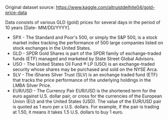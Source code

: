 Original dataset source: 
https://www.kaggle.com/altruistdelhite04/gold-price-data



Data consists of various GLD (gold) prices for several days in the period of 10 years [Date- MM/DD/YYYY].
* SPX - The Standard and Poor's 500, or simply the S&P 500, is a stock market index tracking the performance of 500 large companies listed on stock exchanges in the United States.
* GLD - SPDR Gold Shares is part of the SPDR family of exchange-traded funds (ETF) managed and marketed by State Street Global Advisors.
* USO - The United States Oil Fund ® LP (USO) is an exchange-traded security whose shares may be purchased and sold on the NYSE Arca.
* SLV - The iShares Silver Trust (SLV) is an exchange traded fund (ETF) that tracks the price performance of the underlying holdings in the LMBA Silver Price.
* EUR/USD - The Currency Pair EUR/USD is the shortened term for the euro against U.S. dollar pair, or cross for the currencies of the European Union (EU) and the United States (USD). The value of the EUR/USD pair is quoted as 1 euro per x U.S. dollars. For example, if the pair is trading at 1.50, it means it takes 1.5 U.S. dollars to buy 1 euro.
